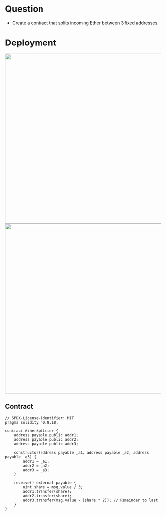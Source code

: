 # Question
 - Create a contract that splits incoming Ether between 3 fixed addresses.

# Deployment
<img src='https://private-user-images.githubusercontent.com/180368689/445093445-f26cde68-c9a7-45f8-b75d-3a58f1c6d0b6.png?jwt=eyJhbGciOiJIUzI1NiIsInR5cCI6IkpXVCJ9.eyJpc3MiOiJnaXRodWIuY29tIiwiYXVkIjoicmF3LmdpdGh1YnVzZXJjb250ZW50LmNvbSIsImtleSI6ImtleTUiLCJleHAiOjE3NDc2NTEwMzksIm5iZiI6MTc0NzY1MDczOSwicGF0aCI6Ii8xODAzNjg2ODkvNDQ1MDkzNDQ1LWYyNmNkZTY4LWM5YTctNDVmOC1iNzVkLTNhNThmMWM2ZDBiNi5wbmc_WC1BbXotQWxnb3JpdGhtPUFXUzQtSE1BQy1TSEEyNTYmWC1BbXotQ3JlZGVudGlhbD1BS0lBVkNPRFlMU0E1M1BRSzRaQSUyRjIwMjUwNTE5JTJGdXMtZWFzdC0xJTJGczMlMkZhd3M0X3JlcXVlc3QmWC1BbXotRGF0ZT0yMDI1MDUxOVQxMDMyMTlaJlgtQW16LUV4cGlyZXM9MzAwJlgtQW16LVNpZ25hdHVyZT0wNmUwZGE2NmYyOTMxYTAwNzJhYzJlNGZiNmNjM2ZmNWVmNDJjYTFmOTM4MTk1YTU1NDdiMjhkZmY2YzkzZTM4JlgtQW16LVNpZ25lZEhlYWRlcnM9aG9zdCJ9.gUHwCnmSUBuXbzJwDxNM3NXRZuDmGh4D1Zra2pG6L4w' length='500' width='550'>
<img src='https://private-user-images.githubusercontent.com/180368689/445093472-a5dbed33-c276-4ea1-84af-a47f205bbaa1.png?jwt=eyJhbGciOiJIUzI1NiIsInR5cCI6IkpXVCJ9.eyJpc3MiOiJnaXRodWIuY29tIiwiYXVkIjoicmF3LmdpdGh1YnVzZXJjb250ZW50LmNvbSIsImtleSI6ImtleTUiLCJleHAiOjE3NDc2NTEwMzksIm5iZiI6MTc0NzY1MDczOSwicGF0aCI6Ii8xODAzNjg2ODkvNDQ1MDkzNDcyLWE1ZGJlZDMzLWMyNzYtNGVhMS04NGFmLWE0N2YyMDViYmFhMS5wbmc_WC1BbXotQWxnb3JpdGhtPUFXUzQtSE1BQy1TSEEyNTYmWC1BbXotQ3JlZGVudGlhbD1BS0lBVkNPRFlMU0E1M1BRSzRaQSUyRjIwMjUwNTE5JTJGdXMtZWFzdC0xJTJGczMlMkZhd3M0X3JlcXVlc3QmWC1BbXotRGF0ZT0yMDI1MDUxOVQxMDMyMTlaJlgtQW16LUV4cGlyZXM9MzAwJlgtQW16LVNpZ25hdHVyZT0xMTE1YWE5MDQ2YzY1NWZiMjcwODIxYTVkNmYwNmJlNzZmYWZhYzkzODAyN2RjYjFkNzg5NTQ5OWQ2ZWMxMTc1JlgtQW16LVNpZ25lZEhlYWRlcnM9aG9zdCJ9.Ml-26_Lq4J3n2XVJtfFkrcF7bgaAbFZ1e7_rSFoGGdc' length='500' width='550'>

## Contract

```solidity
// SPDX-License-Identifier: MIT
pragma solidity ^0.8.18;

contract EtherSplitter {
    address payable public addr1;
    address payable public addr2;
    address payable public addr3;

    constructor(address payable _a1, address payable _a2, address payable _a3) {
        addr1 = _a1;
        addr2 = _a2;
        addr3 = _a3;
    }

    receive() external payable {
        uint share = msg.value / 3;
        addr1.transfer(share);
        addr2.transfer(share);
        addr3.transfer(msg.value - (share * 2)); // Remainder to last
    }
}
